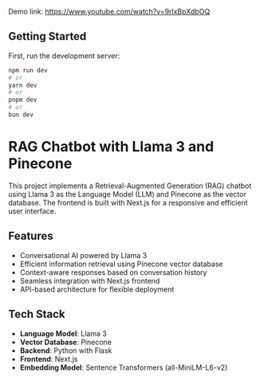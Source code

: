 Demo link: https://www.youtube.com/watch?v=9rlxBpXdbOQ

## Getting Started

First, run the development server:

```bash
npm run dev
# or
yarn dev
# or
pnpm dev
# or
bun dev
```
# RAG Chatbot with Llama 3 and Pinecone

This project implements a Retrieval-Augmented Generation (RAG) chatbot using Llama 3 as the Language Model (LLM) and Pinecone as the vector database. The frontend is built with Next.js for a responsive and efficient user interface.

## Features

- Conversational AI powered by Llama 3
- Efficient information retrieval using Pinecone vector database
- Context-aware responses based on conversation history
- Seamless integration with Next.js frontend
- API-based architecture for flexible deployment

## Tech Stack

- **Language Model**: Llama 3
- **Vector Database**: Pinecone
- **Backend**: Python with Flask
- **Frontend**: Next.js
- **Embedding Model**: Sentence Transformers (all-MiniLM-L6-v2)


